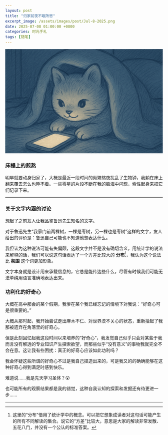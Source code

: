 ```yaml
---
layout: post
title: "归家前夜不眠所思"
excerpt_image: /assets/images/post/Jul-8-2025.png
date: 2025-07-08 01:00:00 +0800
categories: 时光手札
tags: [随笔]
---
```


![banner](/assets/images/post/Jul-8-2025.png)

### 床榻上的煎熬

明早就要动身归家了，大概是最近一段时间的频繁熬夜扰乱了生物钟，我躺在床上翻来覆去怎么也睡不着。一些零星的片段不断在我的脑海中闪现，索性起身来把它们记录下来。

---

### 关于文字内涵的讨论

想起了之前友人让我品鉴鲁迅先生知名的文字。

对于鲁迅先生“我家门前两棵树，一棵是枣树，另一棵也是枣树”这样的文字，友人给出的评价是：鲁迅自己可能也不知道他想表达什么。

我但认为这种说法可能有失偏颇，这段文字并不是没有确切含义，用统计学的说法来解释的话，我们可以说这句话表达了一个方差比较大的 **分布**[^1]，我认为这个说法比 **氛围** 这个词更加形象。

文字本身就是设计用来承载信息的，它总是能传达些什么，尽管有时候我们可能无法单纯用语言准确地表达出来。

[^1]: 这里的“分布”借用了统计学中的概念。可以把它想象成读者对这句话可能产生的所有不同解读的集合。说它的“方差”比较大，意思是大家的解读非常发散、五花八门，并没有一个公认的标准答案。

### 功利化的好奇心

大概在高中那会的某个假期，我爹在某个我已经忘记的情境下对我说：“好奇心可是很重要的。”

大概从那时起，我开始尝试走出麻木不仁、对世界漠不关心的状态，重新拾起了我那被遗弃在角落里的好奇心。

但是此刻回忆起我这段时间以来培养的“好奇心”，我发觉自己似乎只会对某些于我而言没有解透的专业知识产生探索欲望，而那些似乎“没有意义”的事物我就完全不会在意。这让我有些困扰：真正的好奇心应该如此功利吗？

我会怀疑这些所谓的好奇心不过是我自己捏造出来的，可是我又的的确确能够在这种好奇心得到满足时感到快乐。

难道说……我是先天学习圣体？😲

也可能所有的观察结果都是我的错觉，这种自我认知的探索和发掘还有待更进一步……

---
